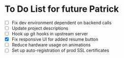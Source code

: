 # To Do List for future Patrick
- [ ] Fix dev environment dependent on backend calls
- [ ] Update project descriptions
- [ ] Hook up git hooks in upstream server
- [x] Fix responsive UI for added resume button
- [ ] Reduce hardware usage on animations
- [ ] Set up auto-registration of prod SSL certificates